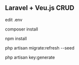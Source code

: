 ## Laravel + Veu.js CRUD

edit .env

composer install

npm install

php artisan migrate:refresh --seed

php artisan key:generate
